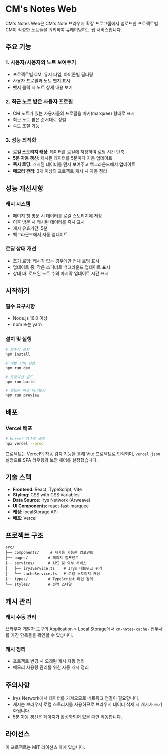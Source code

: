 # CM's Notes Web

CM's Notes Web은 CM's Note 브라우저 확장 프로그램에서 업로드한 프로젝트별 CM이 작성한 노트들을 쿼리하여 큐레이팅하는 웹 서비스입니다.

## 주요 기능

### 1. 사용자/사용자의 노트 보여주기
- 프로젝트별 CM, 유저 타입, 아이콘별 필터링
- 사용자 프로필과 노트 뱃지 표시
- 뱃지 클릭 시 노트 상세 내용 보기

### 2. 최근 노트 받은 사용자 프로필
- CM 노트가 있는 사용자들의 프로필을 마키(marquee) 형태로 표시
- 최근 노트 받은 순서대로 정렬
- 속도 조절 가능

### 3. 성능 최적화
- **로컬 스토리지 캐싱**: 데이터를 로컬에 저장하여 로딩 시간 단축
- **5분 자동 갱신**: 캐시된 데이터를 5분마다 자동 업데이트
- **즉시 로딩**: 캐시된 데이터를 먼저 보여주고 백그라운드에서 업데이트
- **메모리 관리**: 3개 이상의 프로젝트 캐시 시 자동 정리

## 성능 개선사항

### 캐시 시스템
- 페이지 첫 방문 시 데이터를 로컬 스토리지에 저장
- 이후 방문 시 캐시된 데이터를 즉시 표시
- 캐시 유효기간: 5분
- 백그라운드에서 자동 업데이트

### 로딩 상태 개선
- 초기 로딩: 캐시가 없는 경우에만 전체 로딩 표시
- 업데이트 중: 작은 스피너로 백그라운드 업데이트 표시
- 상태 바: 로드된 노트 수와 마지막 업데이트 시간 표시

## 시작하기

### 필수 요구사항
- Node.js 16.0 이상
- npm 또는 yarn

### 설치 및 실행

```bash
# 의존성 설치
npm install

# 개발 서버 실행
npm run dev

# 프로덕션 빌드
npm run build

# 빌드된 파일 미리보기
npm run preview
```

## 배포

### Vercel 배포
```bash
# Vercel CLI로 배포
npx vercel --prod
```

프로젝트는 Vercel의 자동 감지 기능을 통해 Vite 프로젝트로 인식되며, `vercel.json` 설정으로 SPA 라우팅과 보안 헤더를 설정했습니다.

## 기술 스택

- **Frontend**: React, TypeScript, Vite
- **Styling**: CSS with CSS Variables
- **Data Source**: Irys Network (Arweave)
- **UI Components**: react-fast-marquee
- **캐싱**: localStorage API
- **배포**: Vercel

## 프로젝트 구조

```
src/
├── components/     # 재사용 가능한 컴포넌트
├── pages/         # 페이지 컴포넌트
├── services/      # API 및 외부 서비스
│   ├── irysService.ts    # Irys 네트워크 쿼리
│   └── cacheService.ts   # 로컬 스토리지 캐싱
├── types/         # TypeScript 타입 정의
└── styles/        # 전역 스타일
```

## 캐시 관리

### 캐시 수동 관리
브라우저 개발자 도구의 Application > Local Storage에서 `cm-notes-cache-` 접두사를 가진 항목들을 확인할 수 있습니다.

### 캐시 정리
- 프로젝트 변경 시 오래된 캐시 자동 정리
- 메모리 사용량 관리를 위한 자동 캐시 정리

## 주의사항

- Irys Network에서 데이터를 가져오므로 네트워크 연결이 필요합니다.
- 캐시는 브라우저 로컬 스토리지를 사용하므로 브라우저 데이터 삭제 시 캐시가 초기화됩니다.
- 5분 자동 갱신은 페이지가 활성화되어 있을 때만 작동합니다.

## 라이선스

이 프로젝트는 MIT 라이선스 하에 있습니다. 